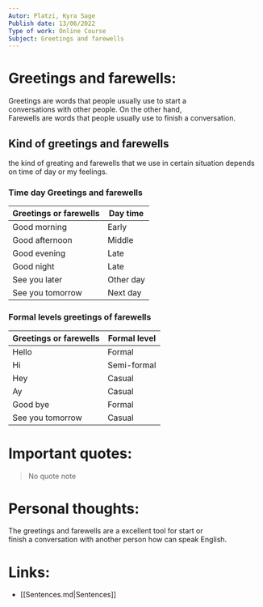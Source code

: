 ```yaml
---
Autor: Platzi, Kyra Sage  
Publish date: 13/06/2022 
Type of work: Online Course  
Subject: Greetings and farewells 
---
```

# Greetings and farewells:
Greetings are words that people usually use to start a      
conversations with other people. On the other hand,  
Farewells are words that people usually use to finish a 
conversation.
## Kind of greetings and farewells  
the kind of greating and farewells that we use in certain 
situation depends on time of day or my feelings.
### Time day Greetings and farewells

| Greetings or farewells | Day time | 
| ---------------------- | -------- |
| Good morning           | Early    |
| Good afternoon         | Middle   | 
| Good evening           | Late     |
| Good night             | Late     | 
| See you later          | Other day| 
| See you tomorrow       | Next day | 

### Formal levels greetings of farewells

| Greetings or farewells | Formal level | 
| ---------------------- | ------------ |
| Hello                  | Formal       |   
| Hi                     | Semi-formal  | 
| Hey                    | Casual       |
| Ay                     | Casual       | 
| Good bye               | Formal       | 
| See you tomorrow       | Casual       | 

# Important quotes:
> No quote note  
# Personal thoughts:
The greetings and farewells are a excellent tool for start or  
finish a conversation with another person how can speak English.  
# Links:
- [[Sentences.md|Sentences]]
